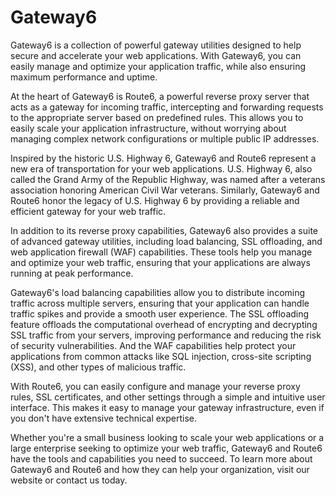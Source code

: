 # Gateway6 

Gateway6 is a collection of powerful gateway utilities designed to help secure and accelerate your web applications. With Gateway6, you can easily manage and optimize your application traffic, while also ensuring maximum performance and uptime.

At the heart of Gateway6 is Route6, a powerful reverse proxy server that acts as a gateway for incoming traffic, intercepting and forwarding requests to the appropriate server based on predefined rules. This allows you to easily scale your application infrastructure, without worrying about managing complex network configurations or multiple public IP addresses.

Inspired by the historic U.S. Highway 6, Gateway6 and Route6 represent a new era of transportation for your web applications. U.S. Highway 6, also called the Grand Army of the Republic Highway, was named after a veterans association honoring American Civil War veterans. Similarly, Gateway6 and Route6 honor the legacy of U.S. Highway 6 by providing a reliable and efficient gateway for your web traffic.

In addition to its reverse proxy capabilities, Gateway6 also provides a suite of advanced gateway utilities, including load balancing, SSL offloading, and web application firewall (WAF) capabilities. These tools help you manage and optimize your web traffic, ensuring that your applications are always running at peak performance.

Gateway6's load balancing capabilities allow you to distribute incoming traffic across multiple servers, ensuring that your application can handle traffic spikes and provide a smooth user experience. The SSL offloading feature offloads the computational overhead of encrypting and decrypting SSL traffic from your servers, improving performance and reducing the risk of security vulnerabilities. And the WAF capabilities help protect your applications from common attacks like SQL injection, cross-site scripting (XSS), and other types of malicious traffic.

With Route6, you can easily configure and manage your reverse proxy rules, SSL certificates, and other settings through a simple and intuitive user interface. This makes it easy to manage your gateway infrastructure, even if you don't have extensive technical expertise.

Whether you're a small business looking to scale your web applications or a large enterprise seeking to optimize your web traffic, Gateway6 and Route6 have the tools and capabilities you need to succeed. To learn more about Gateway6 and Route6 and how they can help your organization, visit our website or contact us today.
